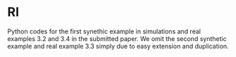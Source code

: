 # RI

Python codes for the first synethic example in simulations and real examples 3.2 and 3.4 in the submitted paper. We omit the second synthetic example and real example 3.3 simply due to easy extension and duplication.
